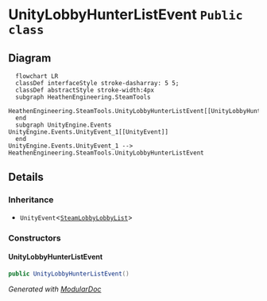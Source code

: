 # UnityLobbyHunterListEvent `Public class`

## Diagram
```mermaid
  flowchart LR
  classDef interfaceStyle stroke-dasharray: 5 5;
  classDef abstractStyle stroke-width:4px
  subgraph HeathenEngineering.SteamTools
  HeathenEngineering.SteamTools.UnityLobbyHunterListEvent[[UnityLobbyHunterListEvent]]
  end
  subgraph UnityEngine.Events
UnityEngine.Events.UnityEvent_1[[UnityEvent]]
  end
UnityEngine.Events.UnityEvent_1 --> HeathenEngineering.SteamTools.UnityLobbyHunterListEvent
```

## Details
### Inheritance
 - `UnityEvent`&lt;[`SteamLobbyLobbyList`](./heathenengineeringsteamtools-SteamLobbyLobbyList)&gt;

### Constructors
#### UnityLobbyHunterListEvent
```csharp
public UnityLobbyHunterListEvent()
```

*Generated with* [*ModularDoc*](https://github.com/hailstorm75/ModularDoc)
